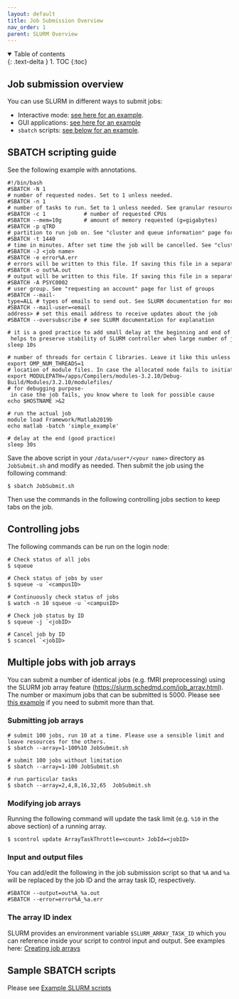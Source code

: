 ```yaml
---
layout: default
title: Job Submission Overview
nav_order: 1
parent: SLURM Overview
---
```

<details open markdown="block">
  <summary>
    Table of contents
  </summary>
  {: .text-delta }
1. TOC
{:toc}
</details>

## Job submission overview

You can use SLURM in different ways to submit jobs:

- Interactive mode: [see here for an example](SLURM_overview#srun-create-a-resource-allocation-and-launch-the-tasks-for-a-job-step).
- GUI applications: [see here for an example](Running_GUI_applications#run-the-application)
- `sbatch` scripts: [see below for an example](Job_submission#sbatch-scripting-guide).

## SBATCH scripting guide

See the following example with annotations. 

```
#!/bin/bash
#SBATCH -N 1            # number of requested nodes. Set to 1 unless needed.  
#SBATCH -n 1            # number of tasks to run. Set to 1 unless needed. See granular resource allocation below for example.
#SBATCH -c 1            # number of requested CPUs
#SBATCH --mem=10g       # amount of memory requested (g=gigabytes)
#SBATCH -p qTRD         # partition to run job on. See "cluster and queue information" page for more information.
#SBATCH -t 1440         # time in minutes. After set time the job will be cancelled. See "cluster and queue information" page for limits.
#SBATCH -J <job name>
#SBATCH -e error%A.err  # errors will be written to this file. If saving this file in a separate folder, make sure the folder exists, or the job will fail
#SBATCH -o out%A.out    # output will be written to this file. If saving this file in a separate folder, make sure the folder exists, or the job will fail
#SBATCH -A PSYC0002     # user group. See "requesting an account" page for list of groups
#SBATCH --mail-type=ALL # types of emails to send out. See SLURM documentation for more possible values
#SBATCH --mail-user=<email address> # set this email address to receive updates about the job
#SBATCH --oversubscribe # see SLURM documentation for explanation

# it is a good practice to add small delay at the beginning and end of the job- helps to preserve stability of SLURM controller when large number of jobs fail simultaneously 
sleep 10s

# number of threads for certain C libraries. Leave it like this unless necessary
export OMP_NUM_THREADS=1
# location of module files. In case the allocated node fails to initiate properly, this is help load the modules and run the job
export MODULEPATH=/apps/Compilers/modules-3.2.10/Debug-Build/Modules/3.2.10/modulefiles/
# for debugging purpose- in case the job fails, you know where to look for possible cause
echo $HOSTNAME >&2

# run the actual job
module load Framework/Matlab2019b
echo matlab -batch 'simple_example'

# delay at the end (good practice)
sleep 30s
```

Save the above script in your `/data/user*/<your name>` directory as `JobSubmit.sh` and modify as needed. Then submit the job using the following command:

`$ sbatch JobSubmit.sh`

Then use the commands in the following controlling jobs section to keep tabs on the job.

## Controlling jobs

The following commands can be run on the login node:

```
# Check status of all jobs
$ squeue

# Check status of jobs by user
$ squeue -u `<campusID>

# Continuously check status of jobs
$ watch -n 10 squeue -u `<campusID>

# Check job status by ID
$ squeue -j `<jobID>

# Cancel job by ID
$ scancel `<jobID>
```

## Multiple jobs with job arrays

You can submit a number of identical jobs (e.g. fMRI preprocessing) using the SLURM job array feature (https://slurm.schedmd.com/job_array.html).
The number or maximum jobs that can be submitted is 5000. 
Please see [this example](Example_SLURM_scripts#running-more-jobs-than-the-array-size-limit) if you need to submit more than that.

### Submitting job arrays

```
# submit 100 jobs, run 10 at a time. Please use a sensible limit and leave resources for the others.
$ sbatch --array=1-100%10 JobSubmit.sh

# submit 100 jobs without limitation
$ sbatch --array=1-100 JobSubmit.sh

# run particular tasks 
$ sbatch --array=2,4,8,16,32,65  JobSubmit.sh
```

### Modifying job arrays

Running the following command will update the task limit (e.g. `%10` in the above section) of a running array.

```
$ scontrol update ArrayTaskThrottle=<count> JobId=<jobID>
```

### Input and output files

You can add/edit the following in the job submission script so that `%A` and `%a` will be replaced by the job ID and the array task ID, respectively. 

```
#SBATCH --output=out%A_%a.out
#SBATCH --error=error%A_%a.err
```

### The array ID index

SLURM provides an environment variable `$SLURM_ARRAY_TASK_ID` which you can reference inside your script to control input and output. See examples here: [Creating job arrays](Example_SLURM_scripts#creating-job-arrays)

## Sample SBATCH scripts

Please see [Example SLURM scripts](Example_SLURM_scripts)